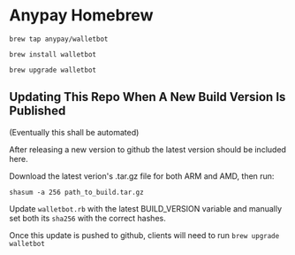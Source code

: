 # Anypay Homebrew

```
brew tap anypay/walletbot

brew install walletbot

brew upgrade walletbot
```

## Updating This Repo When A New Build Version Is Published

(Eventually this shall be automated)

After releasing a new version to github the latest version should be included here.

Download the latest verion's .tar.gz file for both ARM and AMD, then run:

`shasum -a 256 path_to_build.tar.gz`

Update `walletbot.rb` with the latest BUILD_VERSION variable and manually set both its `sha256`
with the correct hashes.

Once this update is pushed to github, clients will need to run `brew upgrade walletbot`
